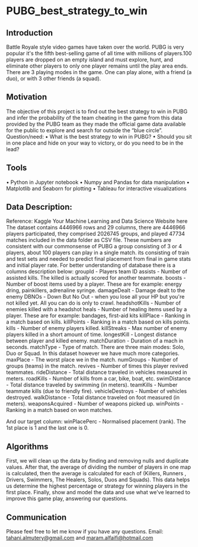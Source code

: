 # PUBG_best_strategy_to_win
<p style="text-align:center;><img src="https://www.vga4a.com/wp-content/uploads/youtubegaming2560_1440.jpg" width="900" height="400" class="center" alt="accessibility text">

## Introduction 
Battle Royale style video games have taken over the world. PUBG is very popular it's the fifth best-selling game of all time with millions of players.100 players are dropped on an empty island and must explore, hunt, and eliminate other players to only one player remains until the play area ends. There are 3 playing modes in the game. One can play alone, with a friend (a duo), or with 3 other friends (a squad).

## Motivation <br>
The objective of this project is to find out the best strategy to win in PUBG and infer the probability of the team cheating in the game from this data provided by the PUBG team as they made the official game data available for the public to explore and search for outside the “blue circle”.
Question/need:
•	What is the best strategy to win in PUBG?
•	Should you sit in one place and hide on your way to victory, or do you need to be in the lead?
## Tools
•	Python in Jupyter notebook 
•	Numpy and Pandas for data manipulation
•	Matplotlib and Seaborn for plotting
•	Tableau for interactive visualizations
## Data Description:
Reference: Kaggle Your Machine Learning and Data Science Website here
The dataset contains 4446966 rows and 29 columns, there are 4446966 players participated, they comprised 2026745 groups, and played 47734 matches included in the data folder as CSV file. These numbers are consistent with our commonsense of PUBG a group consisting of 3 or 4 players, about 100 players can play in a single match. its consisting of train and test sets and needed to predict final placement from final in game stats and initial player rate. For better understanding of database there is a columns description below:
groupId - Players team ID
assists - Number of assisted kills. The killed is actually scored for another teammate.
boosts - Number of boost items used by a player. These are for example: energy dring, painkillers, adrenaline syringe.
damageDealt - Damage dealt to the enemy
DBNOs - Down But No Out - when you lose all your HP but you're not killed yet. All you can do is only to crawl.
headshotKills - Number of enemies killed with a headshot
heals - Number of healing items used by a player. These are for example: bandages, first-aid kits
killPlace - Ranking in a match based on kills.
killPoints - Ranking in a match based on kills points.
kills - Number of enemy players killed.
killStreaks - Max number of enemy players killed in a short amount of time.
longestKill - Longest distance between player and killed enemy.
matchDuration - Duration of a mach in seconds.
matchType - Type of match. There are three main modes: Solo, Duo or Squad. In this dataset however we have much more categories.
maxPlace - The worst place we in the match.
numGroups - Number of groups (teams) in the match.
revives - Number of times this player revived teammates.
rideDistance - Total distance traveled in vehicles measured in meters.
roadKills - Number of kills from a car, bike, boat, etc.
swimDistance - Total distance traveled by swimming (in meters).
teamKills - Number teammate kills (due to friendly fire).
vehicleDestroys - Number of vehicles destroyed.
walkDistance - Total distance traveled on foot measured (in meters).
weaponsAcquired - Number of weapons picked up.
winPoints - Ranking in a match based on won matches.

And our target column:
winPlacePerc - Normalised placement (rank). The 1st place is 1 and the last one is 0.


## Algorithms
First, we will clean up the data by finding and removing nulls and duplicate values.
After that, the average of dividing the number of players in one map is calculated, then the average is calculated for each of (Killers, Runners , Drivers, Swimmers, The Healers, Solos, Duos and Squads).
This data helps us determine the highest percentage or strategy for winning players in the first place.
Finally, show and model the data and use what we've learned to improve this game play, answering our questions.

## Communication
Please feel free to let me know if you have any questions.
Email:  tahani.almutery@gmail.com and maram.alfaifi@hotmail.com

